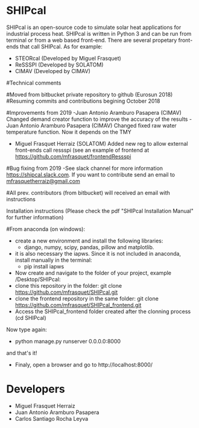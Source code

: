 # SHIPcal

SHIPcal is an open-source code to simulate solar heat applications for industrial process heat. SHIPcal is written in Python 3 and can be run from terminal or from a web based front-end. There are several propetary front-ends that call SHIPcal. As for example:
- STEORcal (Developed by Miguel Frasquet)
- ReSSSPI (Developed by SOLATOM)
- CIMAV (Developed by CIMAV)

#Technical comments

#Moved from bitbucket private repository to github (Eurosun 2018)
#Resuming commits and contributions begining October 2018

#Improvements from 2019
-Juan Antonio Aramburo Pasapera (CIMAV) Changed demand creator function to improve the accuracy of the results
-Juan Antonio Aramburo Pasapera (CIMAV) Changed fixed raw water temperature function. Now it depends on the TMY
- Miguel Frasquet Herraiz (SOLATOM) Added new reg to allow external front-ends call ressspi (see an example of frontend at https://github.com/mfrasquet/frontendRessspi

#Bug fixing from 2019
-See slack channel for more information https://shipcal.slack.com. If you want to contribute send an email to mfrasquetherraiz@gmail.com

#All prev. contributors (from bitbucket) will received an email with instructions

Installation instructions (Please check the pdf "SHIPcal Installation Manual" for further information)

#From anaconda (on windows):
- create a new environment and install the following libraries:
  - django, numpy, scipy, pandas, pillow and matplotlib.
- it is also necessary the iapws. Since it is not included in anaconda, install manually in the terminal:
  - pip install iapws
- Now create and navigate to the folder of your project, example /Desktop/SHIPcal:
- clone this repository in the folder: git clone https://github.com/mfrasquet/SHIPcal.git
- clone the frontend repository in the same folder: git clone https://github.com/mfrasquet/SHIPcal_frontend.git
- Access the SHIPcal_frontend folder created after the clonning process (cd SHIPcal)

Now type again:
- python manage.py runserver 0.0.0.0:8000

and that's it!
- Finaly, open a browser and go to http://localhost:8000/

# Developers
- Miguel Frasquet Herraiz
- Juan Antonio Aramburo Pasapera
- Carlos Santiago Rocha Leyva